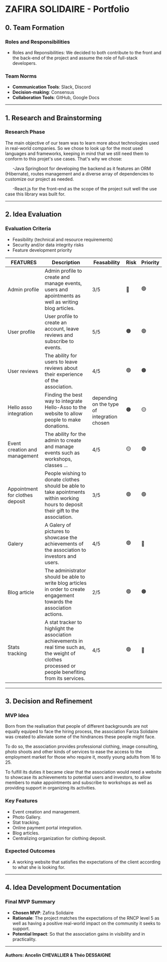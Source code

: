# ZAFIRA SOLIDAIRE - Portfolio

## 0. Team Formation

### Roles and Responsibilities

- Roles and Reponsibilities:
    We decided to both contribute to the front and the back-end of the project and assume the role of full-stack developers.

### Team Norms

- **Communication Tools**: Slack, Discord
- **Decision-making**: Consensus
- **Collaboration Tools**: GitHub, Google Docs

---

## 1. Research and Brainstorming

### Research Phase

The main objective of our team was to learn more about technologies used in real-world companies. So we chose to look up for the most used languages and frameworks, keeping in mind that we still need them to conform to this projet's use cases. That's why we chose:

&nbsp;&nbsp;&nbsp;&nbsp;&nbsp;&nbsp;-Java Springboot for developing the backend as it features an ORM (Hibernate), routes management and a diverse array of dependencies to customize our project as needed.

&nbsp;&nbsp;&nbsp;&nbsp;&nbsp;&nbsp;-React.js for the front-end as the scope of the project suit well the use case this library was built for.

---

## 2. Idea Evaluation

### Evaluation Criteria

- Feasibility (technical and resource requirements)
- Security and/or data integrity risks
- Feature development priority

| FEATURES                         | Description | Feasability | Risk      | Priority
|---------------------------------|-------------|-------------|-----------|-------------|
| Admin profile                   | Admin profile to create and manage events, users and apointments as well as writing blog articles. | 3/5 | :red_circle: | :green_circle:         |
| User profile                    | User profile to create an account, leave reviews and subscribe to events. | 5/5 | :orange_circle: | :green_circle:         |
| User reviews                    | The ability for users to leave reviews about their experience of the association. | 4/5 | :green_circle: | :orange_circle:        |
| Hello asso integration          | Finding the best way to integrate Hello-Asso to the website to allow people to make donations. | depending on the type of integration chosen | :orange_circle: | :yellow_circle: |
| Event creation and management   | The ability for the admin to create and manage events such as workshops, classes ... | 4/5 | :yellow_circle: | :green_circle: |
| Appointment for clothes deposit | People wishing to donate clothes should be able to take apointments within working hours to deposit their gift to the association. | 3/5 | :green_circle: | :green_circle: |
| Galery                          | A Galery of pictures to showcase the achievements of the association to investors and users. | 4/5         | :green_circle: | :red_circle: |
| Blog article                    | The administrator should be able to write blog articles in order to create engagement towards the association actions. | 2/5 | :green_circle: | :orange_circle: |
| Stats tracking                  | A stat tracker to highlight the association achievements in real time such as, the weight of clothes processed or people benefiting from its services. | 4/5 | :green_circle: | :red_circle: |

---

## 3. Decision and Refinement

### MVP Idea

Born from the realisation that people of different backgrounds are not equally equiped to face the hiring process, the association Fariza Solidaire was created to alleviate some of the hindrances these people might face.

To do so, the association provides professional clothing, image consulting, photo shoots and other kinds of services to ease the access to the employment market for those who require it, mostly young adults from 16 to 25.

To fulfill its duties it became clear that the association would need a website to showcase its achievements to potential users and investors, to allow members to make appointments and subscribe to workshops as well as providing support in organizing its activities.

### Key Features

- Event creation and management.
- Photo Gallery.
- Stat tracking.
- Online payment portal integration.
- Blog articles.
- Centralizing organization for clothing deposit.

### Expected Outcomes

- A working website that satisfies the expectations of the client according to what she is looking for.

---

## 4. Idea Development Documentation

### Final MVP Summary

- **Chosen MVP**: Zafira Solidaire
- **Rationale**: The project matches the expectations of the RNCP level 5 as well as having a positive real-world impact on the community it seeks to support.
- **Potential Impact**: So that the association gains in visibility and in practicality.

---

#### Authors: Ancelin CHEVALLIER & Théo DESSAIGNE
